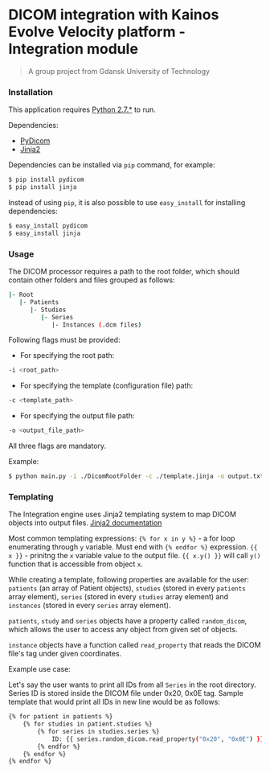 # DICOM integration with Kainos Evolve Velocity platform - Integration module
> A group project from Gdansk University of Technology

### Installation
This application requires [Python 2.7.*](https://www.python.org/download/releases/2.7/) to run.

Dependencies:
- [PyDicom](http://www.pydicom.org/)
- [Jinja2](http://jinja.pocoo.org/docs/2.9/)

Dependencies can be installed via `pip` command, for example:

```sh
$ pip install pydicom
$ pip install jinja
```

Instead of using `pip`, it is also possible to use `easy_install` for installing dependencies:

```sh
$ easy_install pydicom
$ easy_install jinja
```

### Usage

The DICOM processor requires a path to the root folder, which should contain other folders and files grouped as follows:
```sh
|- Root 
   |- Patients
      |- Studies
         |- Series
            |- Instances (.dcm files)
```

Following flags must be provided:
- For specifying the root path:
```sh
-i <root_path>
```
- For specifying the template (configuration file) path:
```sh
-c <template_path>
```
- For specifying the output file path:
```sh
-o <output_file_path>
```

All three flags are mandatory.

Example:

```sh
$ python main.py -i ./DicomRootFolder -c ./template.jinja -o output.txt
```

### Templating

The Integration engine uses Jinja2 templating system to map DICOM objects into output files. [Jinja2 documentation](http://jinja.pocoo.org/docs/2.9/)

Most common templating expressions:
`{% for x in y %}` - a for loop enumerating through `y` variable. Must end with `{% endfor %}` expression.
`{{ x }}` - prinitng the `x` variable value to the output file. `{{ x.y() }}` will call `y()` function that is accessible from object `x`.

While creating a template, following properties are available for the user: `patients` (an array of Patient objects), `studies` (stored in every `patients` array element), `series` (stored in every `studies` array element) and `instances` (stored in every `series` array element). 

`patients`, `study` and `series` objects have a property called `random_dicom`, which allows the user to access any object from given set of objects. 

`instance` objects have a function called `read_property` that reads the DICOM file's tag under given coordinates. 

Example use case:

Let's say the user wants to print all IDs from all `Series` in the root directory.
Series ID is stored inside the DICOM file under 0x20, 0x0E tag. 
Sample template that would print all IDs in new line would be as follows:

```sh
{% for patient in patients %}
    {% for studies in patient.studies %}
        {% for series in studies.series %}
            ID: {{ series.random_dicom.read_property("0x20", "0x0E") }}
        {% endfor %}
    {% endfor %}
{% endfor %}
```
